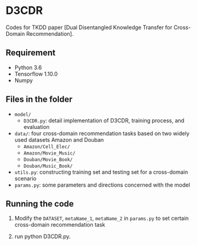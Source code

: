 
# D3CDR

Codes for TKDD paper [Dual Disentangled Knowledge Transfer for Cross-Domain
Recommendation].


## Requirement
* Python 3.6
* Tensorflow 1.10.0
* Numpy


## Files in the folder
- `model/`
    - `D3CDR.py`: detail implementation of D3CDR, training process, and evaluation
- `data/`: four cross-domain recommendation tasks based on two widely used datasets Amazon and Douban
    - `Amazon/Cell_Elec/`
    - `Amazon/Movie_Music/`
    - `Douban/Movie_Book/`
    - `Douban/Music_Book/`
- `utils.py`: constructing training set and testing set for a cross-domain scenario
- `params.py`: some parameters and directions concerned with the model


## Running the code
1. Modify the `DATASET`, `metaName_1`, `metaName_2` in `params.py` to set certain cross-domain recommendation task

2. run python D3CDR.py.
